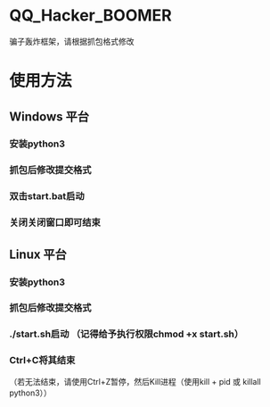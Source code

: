 # QQ_Hacker_BOOMER

骗子轰炸框架，请根据抓包格式修改

# 使用方法
## Windows 平台
### 安装python3
### 抓包后修改提交格式
### 双击start.bat启动
### 关闭关闭窗口即可结束


## Linux 平台
### 安装python3
### 抓包后修改提交格式
### ./start.sh启动 （记得给予执行权限chmod +x start.sh）
### Ctrl+C将其结束
（若无法结束，请使用Ctrl+Z暂停，然后Kill进程（使用kill + pid 或 killall python3））
